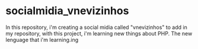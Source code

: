 # socialmidia_vnevizinhos
In this repository, i'm creating a social midia called "vnevizinhos" to add in my repository, with this project, i'm learning new things about PHP. The new lenguage that i'm learning.ing 
